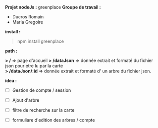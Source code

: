 <b> Projet nodeJs :</b>  greenplace 
<b> Groupe de travail : </b> 
- Ducros Romain 
- Maria Gregoire 

<b>install :</b>

> npm install greenplace

<b>path :</b>

<b> > /</b>
=> page d'accueil 
<b> > /dataJson</b>
=> donnée extrait et formaté du fichier json pour etre lu par la carte   
<b> > /dataJson/:id</b>
=> donnée extrait et formaté d' un arbre du fichier json.

<b>idea :</b>
 
 - [ ] Gestion de compte / session 
 - [ ] Ajout d'arbre 
 - [ ] filtre de recherche sur la carte 
 - [ ] formuliare d'edition des arbres / compte 


